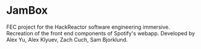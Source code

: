 # JamBox
FEC project for the HackReactor software engineering immersive. Recreation of the front end components of Spotify's webapp. Developed by Alex Yu, Alex Klyuev, Zach Cuch, Sam Bjorklund.
